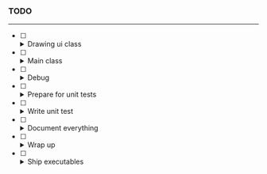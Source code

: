 ### TODO

---

- [ ] <details><summary>Drawing ui class</summary>This class will handle the direct operation of writing to std::cout.</details>
- [ ] <details><summary>Main class</summary>A new class where the main loop will run, this should not have to deal with "low level" stuff, like opening files, and managing objects, or outputting directly to std::cout, those should be abstracted away.</details>
- [ ] <details><summary>Debug</summary>Since the code has never been fully tested, nor even compiled, this will take a while.</details>
- [ ] <details><summary>Prepare for unit tests</summary>Search for and download a possible unit test library, that actually works.</details>
- [ ] <details><summary>Write unit test</summary>Where ever possible of course, im not expecting to write unit tests, for data and parsefile.</details>
- [ ] <details><summary>Document everything</summary>Write documentation about the finished product, this should include docs about the code, usage, dependencies and possible bugs, that yet materialise, but can occur with time.</details>
- [ ] <details><summary>Wrap up</summary>The finish line, clean up the codebase, clarify comments in code, as well as, thoroughly look through the documentation, developer or otherwise.</details>
- [ ] <details><summary>Ship executables</summary>Precompile executables for distribution.</details>
